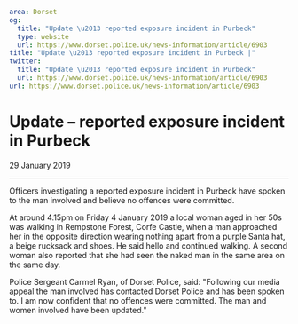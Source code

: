 ```yaml
area: Dorset
og:
  title: "Update \u2013 reported exposure incident in Purbeck"
  type: website
  url: https://www.dorset.police.uk/news-information/article/6903
title: "Update \u2013 reported exposure incident in Purbeck |"
twitter:
  title: "Update \u2013 reported exposure incident in Purbeck"
  url: https://www.dorset.police.uk/news-information/article/6903
url: https://www.dorset.police.uk/news-information/article/6903
```

# Update – reported exposure incident in Purbeck

29 January 2019

* * *

Officers investigating a reported exposure incident in Purbeck have spoken to the man involved and believe no offences were committed.

At around 4.15pm on Friday 4 January 2019 a local woman aged in her 50s was walking in Rempstone Forest, Corfe Castle, when a man approached her in the opposite direction wearing nothing apart from a purple Santa hat, a beige rucksack and shoes. He said hello and continued walking. A second woman also reported that she had seen the naked man in the same area on the same day.

Police Sergeant Carmel Ryan, of Dorset Police, said: "Following our media appeal the man involved has contacted Dorset Police and has been spoken to. I am now confident that no offences were committed. The man and women involved have been updated."
